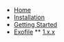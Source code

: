 <!-- _sidebar.md -->

* [Home](/)
* [Installation](/install.md)
* [Getting Started](/getting-started.md)
* [Exofile](/exofile.md)
** [1.x.x](/exofile-1_x_x.md)
